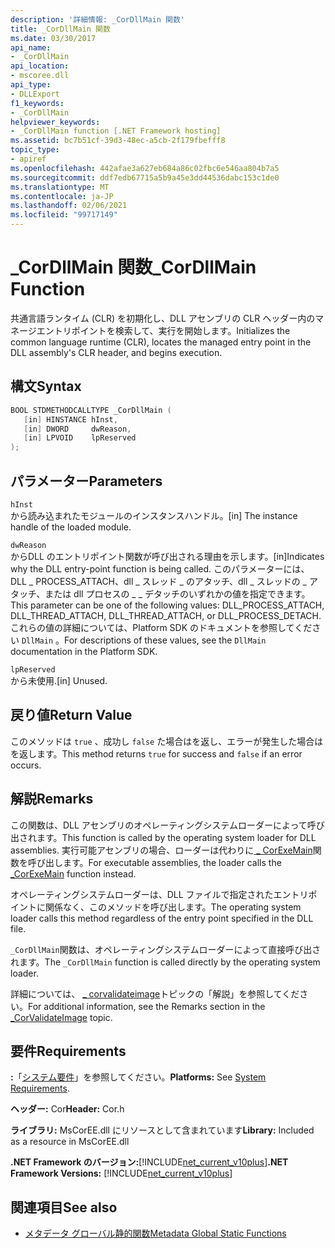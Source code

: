 ```yaml
---
description: '詳細情報: _CorDllMain 関数'
title: _CorDllMain 関数
ms.date: 03/30/2017
api_name:
- _CorDllMain
api_location:
- mscoree.dll
api_type:
- DLLExport
f1_keywords:
- _CorDllMain
helpviewer_keywords:
- _CorDllMain function [.NET Framework hosting]
ms.assetid: bc7b51cf-39d3-48ec-a5cb-2f179fbefff8
topic_type:
- apiref
ms.openlocfilehash: 442afae3a627eb684a86c02fbc6e546aa804b7a5
ms.sourcegitcommit: ddf7edb67715a5b9a45e3dd44536dabc153c1de0
ms.translationtype: MT
ms.contentlocale: ja-JP
ms.lasthandoff: 02/06/2021
ms.locfileid: "99717149"
---
```

# <a name="_cordllmain-function"></a><span data-ttu-id="336db-103">\_CorDllMain 関数</span><span class="sxs-lookup"><span data-stu-id="336db-103">\_CorDllMain Function</span></span>

<span data-ttu-id="336db-104">共通言語ランタイム (CLR) を初期化し、DLL アセンブリの CLR ヘッダー内のマネージエントリポイントを検索して、実行を開始します。</span><span class="sxs-lookup"><span data-stu-id="336db-104">Initializes the common language runtime (CLR), locates the managed entry point in the DLL assembly's CLR header, and begins execution.</span></span>  
  
## <a name="syntax"></a><span data-ttu-id="336db-105">構文</span><span class="sxs-lookup"><span data-stu-id="336db-105">Syntax</span></span>  
  
```cpp  
BOOL STDMETHODCALLTYPE _CorDllMain (  
   [in] HINSTANCE hInst,  
   [in] DWORD     dwReason,  
   [in] LPVOID    lpReserved  
);  
```  
  
## <a name="parameters"></a><span data-ttu-id="336db-106">パラメーター</span><span class="sxs-lookup"><span data-stu-id="336db-106">Parameters</span></span>  

 `hInst`  
 <span data-ttu-id="336db-107">から読み込まれたモジュールのインスタンスハンドル。</span><span class="sxs-lookup"><span data-stu-id="336db-107">[in] The instance handle of the loaded module.</span></span>  
  
 `dwReason`  
 <span data-ttu-id="336db-108">からDLL のエントリポイント関数が呼び出される理由を示します。</span><span class="sxs-lookup"><span data-stu-id="336db-108">[in]Indicates why the DLL entry-point function is being called.</span></span> <span data-ttu-id="336db-109">このパラメーターには、DLL \_ PROCESS_ATTACH、dll \_ スレッド \_ のアタッチ、dll \_ スレッドの \_ アタッチ、または dll プロセスの \_ \_ デタッチのいずれかの値を指定できます。</span><span class="sxs-lookup"><span data-stu-id="336db-109">This parameter can be one of the following values: DLL\_PROCESS_ATTACH, DLL\_THREAD\_ATTACH, DLL\_THREAD\_ATTACH, or DLL\_PROCESS\_DETACH.</span></span> <span data-ttu-id="336db-110">これらの値の詳細については、Platform SDK のドキュメントを参照してください `DllMain` 。</span><span class="sxs-lookup"><span data-stu-id="336db-110">For descriptions of these values, see the `DllMain` documentation in the Platform SDK.</span></span>  
  
 `lpReserved`  
 <span data-ttu-id="336db-111">から未使用.</span><span class="sxs-lookup"><span data-stu-id="336db-111">[in] Unused.</span></span>  
  
## <a name="return-value"></a><span data-ttu-id="336db-112">戻り値</span><span class="sxs-lookup"><span data-stu-id="336db-112">Return Value</span></span>  

 <span data-ttu-id="336db-113">このメソッドは `true` 、成功し `false` た場合はを返し、エラーが発生した場合はを返します。</span><span class="sxs-lookup"><span data-stu-id="336db-113">This method returns `true` for success and `false` if an error occurs.</span></span>  
  
## <a name="remarks"></a><span data-ttu-id="336db-114">解説</span><span class="sxs-lookup"><span data-stu-id="336db-114">Remarks</span></span>  

 <span data-ttu-id="336db-115">この関数は、DLL アセンブリのオペレーティングシステムローダーによって呼び出されます。</span><span class="sxs-lookup"><span data-stu-id="336db-115">This function is called by the operating system loader for DLL assemblies.</span></span> <span data-ttu-id="336db-116">実行可能アセンブリの場合、ローダーは代わりに[ \_ CorExeMain](corexemain-function.md)関数を呼び出します。</span><span class="sxs-lookup"><span data-stu-id="336db-116">For executable assemblies, the loader calls the [\_CorExeMain](corexemain-function.md) function instead.</span></span>  
  
 <span data-ttu-id="336db-117">オペレーティングシステムローダーは、DLL ファイルで指定されたエントリポイントに関係なく、このメソッドを呼び出します。</span><span class="sxs-lookup"><span data-stu-id="336db-117">The operating system loader calls this method regardless of the entry point specified in the DLL file.</span></span>  
  
<span data-ttu-id="336db-118">`_CorDllMain`関数は、オペレーティングシステムローダーによって直接呼び出されます。</span><span class="sxs-lookup"><span data-stu-id="336db-118">The `_CorDllMain` function is called directly by the operating system loader.</span></span>
  
 <span data-ttu-id="336db-119">詳細については、 [ \_ corvalidateimage](corvalidateimage-function.md)トピックの「解説」を参照してください。</span><span class="sxs-lookup"><span data-stu-id="336db-119">For additional information, see the Remarks section in the [\_CorValidateImage](corvalidateimage-function.md) topic.</span></span>  
  
## <a name="requirements"></a><span data-ttu-id="336db-120">要件</span><span class="sxs-lookup"><span data-stu-id="336db-120">Requirements</span></span>  

 <span data-ttu-id="336db-121">**:**「[システム要件](../../get-started/system-requirements.md)」を参照してください。</span><span class="sxs-lookup"><span data-stu-id="336db-121">**Platforms:** See [System Requirements](../../get-started/system-requirements.md).</span></span>  
  
 <span data-ttu-id="336db-122">**ヘッダー:** Cor</span><span class="sxs-lookup"><span data-stu-id="336db-122">**Header:** Cor.h</span></span>  
  
 <span data-ttu-id="336db-123">**ライブラリ:** MsCorEE.dll にリソースとして含まれています</span><span class="sxs-lookup"><span data-stu-id="336db-123">**Library:** Included as a resource in MsCorEE.dll</span></span>  
  
 <span data-ttu-id="336db-124">**.NET Framework のバージョン:**[!INCLUDE[net_current_v10plus](../../../../includes/net-current-v10plus-md.md)]</span><span class="sxs-lookup"><span data-stu-id="336db-124">**.NET Framework Versions:** [!INCLUDE[net_current_v10plus](../../../../includes/net-current-v10plus-md.md)]</span></span>  
  
## <a name="see-also"></a><span data-ttu-id="336db-125">関連項目</span><span class="sxs-lookup"><span data-stu-id="336db-125">See also</span></span>

- [<span data-ttu-id="336db-126">メタデータ グローバル静的関数</span><span class="sxs-lookup"><span data-stu-id="336db-126">Metadata Global Static Functions</span></span>](../metadata/metadata-global-static-functions.md)
